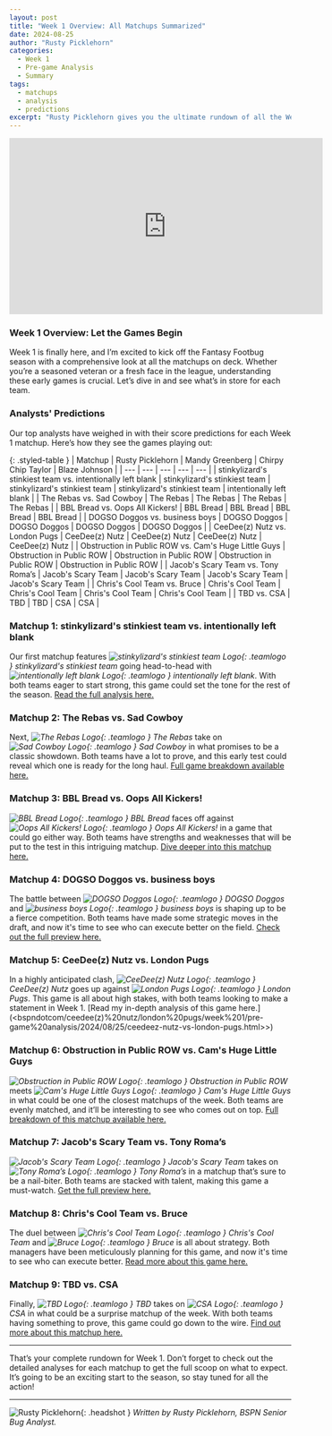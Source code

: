 ```yaml
---
layout: post
title: "Week 1 Overview: All Matchups Summarized"
date: 2024-08-25
author: "Rusty Picklehorn"
categories:
  - Week 1
  - Pre-game Analysis
  - Summary
tags:
  - matchups
  - analysis
  - predictions
excerpt: "Rusty Picklehorn gives you the ultimate rundown of all the Week 1 matchups. Get insights on every game and find out where to read detailed analyses for each showdown."
---
```


<iframe width="560" height="315" src="https://www.youtube.com/embed/89Hk6F3aPuQ?si=50faJLs8SQ8tdq5C" title="YouTube video player" frameborder="0" allow="accelerometer; autoplay; clipboard-write; encrypted-media; gyroscope; picture-in-picture; web-share" referrerpolicy="strict-origin-when-cross-origin" allowfullscreen></iframe>

### **Week 1 Overview: Let the Games Begin**

Week 1 is finally here, and I’m excited to kick off the Fantasy Footbug season with a comprehensive look at all the matchups on deck. Whether you’re a seasoned veteran or a fresh face in the league, understanding these early games is crucial. Let’s dive in and see what’s in store for each team.

### **Analysts' Predictions**

Our top analysts have weighed in with their score predictions for each Week 1 matchup. Here’s how they see the games playing out:

{: .styled-table }
| Matchup | Rusty Picklehorn | Mandy Greenberg | Chirpy Chip Taylor | Blaze Johnson |
| --- | --- | --- | --- | --- |
| stinkylizard's stinkiest team vs. intentionally left blank | stinkylizard's stinkiest team | stinkylizard's stinkiest team | stinkylizard's stinkiest team | intentionally left blank |
| The Rebas vs. Sad Cowboy | The Rebas | The Rebas | The Rebas | The Rebas |
| BBL Bread vs. Oops All Kickers! | BBL Bread | BBL Bread | BBL Bread | BBL Bread |
| DOGSO Doggos vs. business boys | DOGSO Doggos | DOGSO Doggos | DOGSO Doggos | DOGSO Doggos |
| CeeDee(z) Nutz vs. London Pugs | CeeDee(z) Nutz | CeeDee(z) Nutz | CeeDee(z) Nutz | CeeDee(z) Nutz |
| Obstruction in Public ROW vs. Cam's Huge Little Guys | Obstruction in Public ROW | Obstruction in Public ROW | Obstruction in Public ROW | Obstruction in Public ROW |
| Jacob's Scary Team vs. Tony Roma’s | Jacob's Scary Team | Jacob's Scary Team | Jacob's Scary Team | Jacob's Scary Team |
| Chris's Cool Team vs. Bruce | Chris's Cool Team | Chris's Cool Team | Chris's Cool Team | Chris's Cool Team |
| TBD vs. CSA | TBD | TBD | CSA | CSA |

### **Matchup 1: stinkylizard's stinkiest team vs. intentionally left blank**

Our first matchup features _![stinkylizard's stinkiest team Logo](/bspndotcom/assets/images/team-logos/stinkylizard.svg){: .teamlogo } stinkylizard's stinkiest team_ going head-to-head with _![intentionally left blank Logo](/bspndotcom/assets/images/team-logos/intentionally.svg){: .teamlogo } intentionally left blank_. With both teams eager to start strong, this game could set the tone for the rest of the season. [Read the full analysis here.](/bspndotcom/stinkylizard's%20stinkiest%20team/intentionally%20left%20blank/week%201/pre-game%20analysis/2024/08/25/stinkylizards-vs-intentionally-left-blank.html)

### **Matchup 2: The Rebas vs. Sad Cowboy**

Next, _![The Rebas Logo](/bspndotcom/assets/images/team-logos/reba.jpg){: .teamlogo } The Rebas_ take on _![Sad Cowboy Logo](/bspndotcom/assets/images/team-logos/sadcowboy.svg){: .teamlogo } Sad Cowboy_ in what promises to be a classic showdown. Both teams have a lot to prove, and this early test could reveal which one is ready for the long haul. [Full game breakdown available here.](/bspndotcom/the%20rebas/sad%20cowboy/week%201/pre-game%20analysis/2024/08/25/the-rebas-vs-sad-cowboy.html)

### **Matchup 3: BBL Bread vs. Oops All Kickers!**

_![BBL Bread Logo](/bspndotcom/assets/images/team-logos/bbl.svg){: .teamlogo } BBL Bread_ faces off against _![Oops All Kickers! Logo](/bspndotcom/assets/images/team-logos/oops.svg){: .teamlogo } Oops All Kickers!_ in a game that could go either way. Both teams have strengths and weaknesses that will be put to the test in this intriguing matchup. [Dive deeper into this matchup here.](/bspndotcom/bbl%20bread/oops%20all%20kickers!/week%201/pre-game%20analysis/2024/08/25/bbl-bread-vs-oops-all-kickers.html)

### **Matchup 4: DOGSO Doggos vs. business boys**

The battle between _![DOGSO Doggos Logo](/bspndotcom/assets/images/team-logos/dogso.png){: .teamlogo } DOGSO Doggos_ and _![business boys Logo](/bspndotcom/assets/images/team-logos/business.jpg){: .teamlogo } business boys_ is shaping up to be a fierce competition. Both teams have made some strategic moves in the draft, and now it's time to see who can execute better on the field. [Check out the full preview here.](/bspndotcom/dogso%20doggos/business%20boys/week%201/pre-game%20analysis/2024/08/25/dogso-doggos-vs-business-boys.html)

### **Matchup 5: CeeDee(z) Nutz vs. London Pugs**

In a highly anticipated clash, _![CeeDee(z) Nutz Logo](/bspndotcom/assets/images/team-logos/ceedee.svg){: .teamlogo } CeeDee(z) Nutz_ goes up against _![London Pugs Logo](/bspndotcom/assets/images/team-logos/londonpugs.svg){: .teamlogo } London Pugs_. This game is all about high stakes, with both teams looking to make a statement in Week 1. [Read my in-depth analysis of this game here.](<bspndotcom/ceedee(z)%20nutz/london%20pugs/week%201/pre-game%20analysis/2024/08/25/ceedeez-nutz-vs-london-pugs.html>>)

### **Matchup 6: Obstruction in Public ROW vs. Cam's Huge Little Guys**

_![Obstruction in Public ROW Logo](/bspndotcom/assets/images/team-logos/obstruction.svg){: .teamlogo } Obstruction in Public ROW_ meets _![Cam's Huge Little Guys Logo](/bspndotcom/assets/images/team-logos/camshuge.png){: .teamlogo } Cam's Huge Little Guys_ in what could be one of the closest matchups of the week. Both teams are evenly matched, and it’ll be interesting to see who comes out on top. [Full breakdown of this matchup available here.](/bspndotcom/obstruction%20in%20public%20row/cam's%20huge%20little%20guys/week%201/pre-game%20analysis/2024/08/25/obstruction-vs-cams-huge-little-guys.html)

### **Matchup 7: Jacob's Scary Team vs. Tony Roma’s**

_![Jacob's Scary Team Logo](/bspndotcom/assets/images/team-logos/jacobs.svg){: .teamlogo } Jacob's Scary Team_ takes on _![Tony Roma’s Logo](/bspndotcom/assets/images/team-logos/tonyroma.svg){: .teamlogo } Tony Roma’s_ in a matchup that’s sure to be a nail-biter. Both teams are stacked with talent, making this game a must-watch. [Get the full preview here.](/bspndotcom/jacob's%20scary%20team/tony%20roma’s/week%201/pre-game%20analysis/2024/08/25/jacobs-scary-team-vs-tony-romas.html)

### **Matchup 8: Chris's Cool Team vs. Bruce**

The duel between _![Chris's Cool Team Logo](/bspndotcom/assets/images/team-logos/chriss.svg){: .teamlogo } Chris's Cool Team_ and _![Bruce Logo](/bspndotcom/assets/images/team-logos/bruce.svg){: .teamlogo } Bruce_ is all about strategy. Both managers have been meticulously planning for this game, and now it's time to see who can execute better. [Read more about this game here.](/bspndotcom/chris's%20cool%20team/bruce/week%201/pre-game%20analysis/2024/08/25/chriss-cool-team-vs-bruce.html)

### **Matchup 9: TBD vs. CSA**

Finally, _![TBD Logo](/bspndotcom/assets/images/team-logos/tbd.svg){: .teamlogo } TBD_ takes on _![CSA Logo](/bspndotcom/assets/images/team-logos/ceedee.svg){: .teamlogo } CSA_ in what could be a surprise matchup of the week. With both teams having something to prove, this game could go down to the wire. [Find out more about this matchup here.](/bspndotcom/tbd/csa/week%201/pre-game%20analysis/2024/08/25/tbd-vs-csa.html)

---

That’s your complete rundown for Week 1. Don’t forget to check out the detailed analyses for each matchup to get the full scoop on what to expect. It’s going to be an exciting start to the season, so stay tuned for all the action!

---

![Rusty Picklehorn](/bspndotcom/assets/images/contributors/rusty_picklehorn.webp){: .headshot }
_Written by Rusty Picklehorn, BSPN Senior Bug Analyst._

